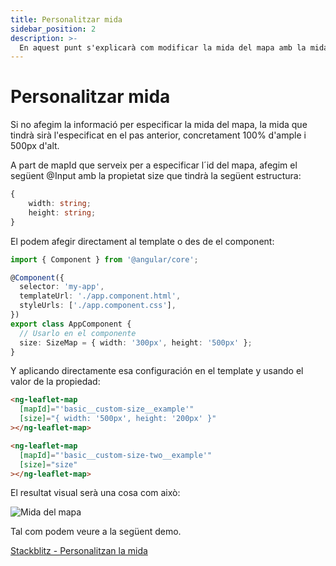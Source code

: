 ```yaml
---
title: Personalitzar mida
sidebar_position: 2
description: >-
  En aquest punt s'explicarà com modificar la mida del mapa amb la mida que seleccionem modificant el que tenim per defecte
---
```


# Personalitzar mida

Si no afegim la informació per especificar la mida del mapa, la mida que tindrà sirà l'especificat en el pas anterior, concretament 100% d'ample i 500px d'alt.

A part de mapId que serveix per a especificar l´id del mapa, afegim el següent @Input amb la propietat size que tindrà la següent estructura:

```typescript
{
    width: string;
    height: string;
}
```

El podem afegir directament al template o des de el component:

```typescript
import { Component } from '@angular/core';

@Component({
  selector: 'my-app',
  templateUrl: './app.component.html',
  styleUrls: ['./app.component.css'],
})
export class AppComponent {
  // Usarlo en el componente
  size: SizeMap = { width: '300px', height: '500px' };
}
```

Y aplicando directamente esa configuración en el template y usando el valor de la propiedad:


```html
<ng-leaflet-map
  [mapId]="'basic__custom-size__example'"
  [size]="{ width: '500px', height: '200px' }"
></ng-leaflet-map>

<ng-leaflet-map
  [mapId]="'basic__custom-size-two__example'"
  [size]="size"
></ng-leaflet-map>
```

El resultat visual serà una cosa com això:

![Mida del mapa](https://raw.githubusercontent.com/mugan86/i18n-ng-leaflet-doc/master/.gitbook/assets/01-mapa-tama%C3%B1o.png)

Tal com podem veure a la següent demo.

[Stackblitz - Personalitzan la mida](https://stackblitz.com/edit/angular-leaflet-map-basic-custom-size?embed=1&file=src/app/app.component.ts&theme=dark)

